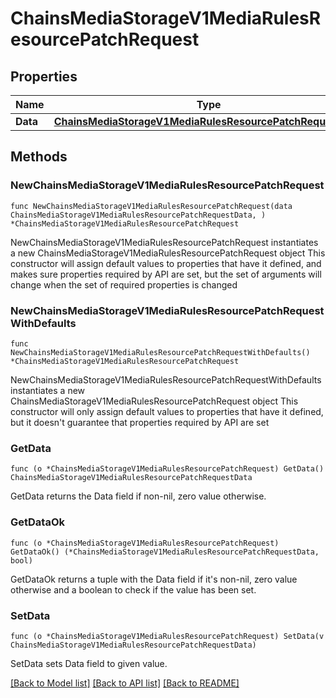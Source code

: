 # ChainsMediaStorageV1MediaRulesResourcePatchRequest

## Properties

Name | Type | Description | Notes
------------ | ------------- | ------------- | -------------
**Data** | [**ChainsMediaStorageV1MediaRulesResourcePatchRequestData**](ChainsMediaStorageV1MediaRulesResourcePatchRequestData.md) |  | 

## Methods

### NewChainsMediaStorageV1MediaRulesResourcePatchRequest

`func NewChainsMediaStorageV1MediaRulesResourcePatchRequest(data ChainsMediaStorageV1MediaRulesResourcePatchRequestData, ) *ChainsMediaStorageV1MediaRulesResourcePatchRequest`

NewChainsMediaStorageV1MediaRulesResourcePatchRequest instantiates a new ChainsMediaStorageV1MediaRulesResourcePatchRequest object
This constructor will assign default values to properties that have it defined,
and makes sure properties required by API are set, but the set of arguments
will change when the set of required properties is changed

### NewChainsMediaStorageV1MediaRulesResourcePatchRequestWithDefaults

`func NewChainsMediaStorageV1MediaRulesResourcePatchRequestWithDefaults() *ChainsMediaStorageV1MediaRulesResourcePatchRequest`

NewChainsMediaStorageV1MediaRulesResourcePatchRequestWithDefaults instantiates a new ChainsMediaStorageV1MediaRulesResourcePatchRequest object
This constructor will only assign default values to properties that have it defined,
but it doesn't guarantee that properties required by API are set

### GetData

`func (o *ChainsMediaStorageV1MediaRulesResourcePatchRequest) GetData() ChainsMediaStorageV1MediaRulesResourcePatchRequestData`

GetData returns the Data field if non-nil, zero value otherwise.

### GetDataOk

`func (o *ChainsMediaStorageV1MediaRulesResourcePatchRequest) GetDataOk() (*ChainsMediaStorageV1MediaRulesResourcePatchRequestData, bool)`

GetDataOk returns a tuple with the Data field if it's non-nil, zero value otherwise
and a boolean to check if the value has been set.

### SetData

`func (o *ChainsMediaStorageV1MediaRulesResourcePatchRequest) SetData(v ChainsMediaStorageV1MediaRulesResourcePatchRequestData)`

SetData sets Data field to given value.



[[Back to Model list]](../README.md#documentation-for-models) [[Back to API list]](../README.md#documentation-for-api-endpoints) [[Back to README]](../README.md)


